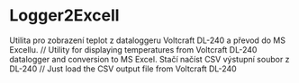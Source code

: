# Logger2Excell
Utilita pro zobrazení teplot z dataloggeru Voltcraft DL-240 a převod do MS Excellu.  //   Utility for displaying temperatures from Voltcraft DL-240 datalogger and conversion to MS Excel. 
Stačí načíst CSV výstupní soubor z DL-240 // Just load the CSV output file from Voltcraft DL-240
